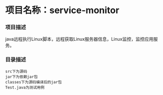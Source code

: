 # 项目名称：service-monitor
 ### 项目描述
 java远程执行Linux脚本，远程获取Linux服务器信息，Linux监控，监控应用服务。
 ### 目录描述    
    src下为源码  
    jar下为依赖jar包 
    classes下为源码编译后的jar包
    Test.java为测试用例